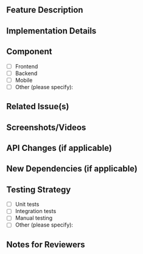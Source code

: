 ## Feature Description
<!-- Provide a detailed description of the new feature -->

## Implementation Details
<!-- Explain how the feature was implemented -->

## Component
<!-- Mark the appropriate component(s) with an [x] -->
- [ ] Frontend
- [ ] Backend
- [ ] Mobile
- [ ] Other (please specify):

## Related Issue(s)
<!-- Link related issues using # syntax -->
<!-- Example: Closes #123, Implements #456 -->

## Screenshots/Videos
<!-- Add screenshots or videos that demonstrate the feature -->

## API Changes (if applicable)
<!-- Document any API changes made -->

## New Dependencies (if applicable)
<!-- List any new dependencies added -->

## Testing Strategy
<!-- Describe how you tested the feature -->
- [ ] Unit tests
- [ ] Integration tests
- [ ] Manual testing
- [ ] Other (please specify):

## Notes for Reviewers
<!-- Anything specific that reviewers should focus on or know about -->